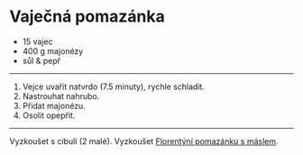 # Vaječná pomazánka

* 15 vajec
* 400 g majonézy
* sůl & pepř

---

1. Vejce uvařit natvrdo (7.5 minuty), rychle schladit.
2. Nastrouhat nahrubo.
3. Přidat majonézu.
4. Osolit opepřit.

---

Vyzkoušet s cibulí (2 malé). Vyzkoušet [Florentýní pomazánku s máslem](https://www.kucharkaprodceru.cz/vajickova-pomazanka/).
